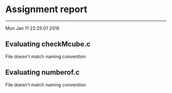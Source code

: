 # Assignment report
---
Mon Jan 11 22:25:01 2016

## Evaluating checkMcube.c

File doesn't match naming convention

## Evaluating numberof.c

File doesn't match naming convention

